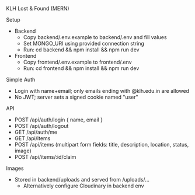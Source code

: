 KLH Lost & Found (MERN)

Setup
- Backend
  - Copy backend/.env.example to backend/.env and fill values
  - Set MONGO_URI using provided connection string
  - Run: cd backend && npm install && npm run dev
- Frontend
  - Copy frontend/.env.example to frontend/.env
  - Run: cd frontend && npm install && npm run dev

Simple Auth
- Login with name+email; only emails ending with @klh.edu.in are allowed
- No JWT; server sets a signed cookie named "user"

API
- POST /api/auth/login { name, email }
- POST /api/auth/logout
- GET /api/auth/me
- GET /api/items
- POST /api/items (multipart form fields: title, description, location, status, image)
- POST /api/items/:id/claim

Images
- Stored in backend/uploads and served from /uploads/...
  - Alternatively configure Cloudinary in backend env



